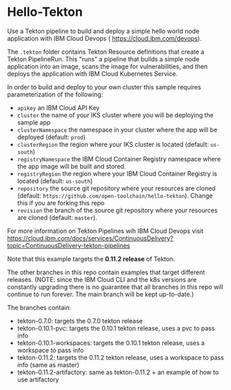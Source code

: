 # Hello-Tekton
Use a Tekton pipeline to build and deploy a simple hello world node application with IBM Cloud Devops ( https://cloud.ibm.com/devops).

The `.tekton` folder contains Tekton Resource definitions that create a Tekton PipelineRun. This "runs" a pipeline that builds a simple node application into an image, scans the image for vulnerabilities, and then deploys the application with IBM Cloud Kubernetes Service.

In order to build and deploy to your own cluster this sample requires parameterization of the following:
- `apikey` an IBM Cloud API Key
- `cluster` the name of your IKS cluster where you will be deploying the sample app
- `clusterNamespace` the namespace in your cluster where the app will be deployed (default: `prod`)
- `clusterRegion` the region where your IKS cluster is located (default: `us-south`)
- `registryNamespace` the IBM Cloud Container Registry namespace where the app image will be built and stored.
- `registryRegion` the region where your  IBM Cloud Container Registry is located (default: `us-south`)
- `repository` the source git repository where your resources are cloned (default: `https://github.com/open-toolchain/hello-tekton`). Change this if you are forking this repo
- `revision` the branch of the source git repository where your resources are cloned (default: `master`).

For more information on Tekton Pipelines wih IBM Cloud Devops visit https://cloud.ibm.com/docs/services/ContinuousDelivery?topic=ContinuousDelivery-tekton-pipelines

Note that this example targets the **0.11.2 release** of Tekton.

The other branches in this repo contain examples that target different releases. (NOTE: since the IBM Cloud CLI and the k8s versions are constantly upgrading there is no guarantee that all branches in this repo will continue to run forever. The main branch will be kept up-to-date.) 

The branches contain:

* tekton-0.7.0: targets the 0.7.0 tekton release
* tekton-0.10.1-pvc: targets the 0.10.1 tekton release, uses a pvc to pass info
* tekton-0.10.1-workspaces: targets the 0.10.1 tekton release, uses a workspace to pass info
* tekton-0.11.2: targets the 0.11.2 tekton release, uses a workspace to pass info (same as master)
* tekton-0.11.2-artifactory: same as tekton-0.11.2 + an example of how to use artifactory

